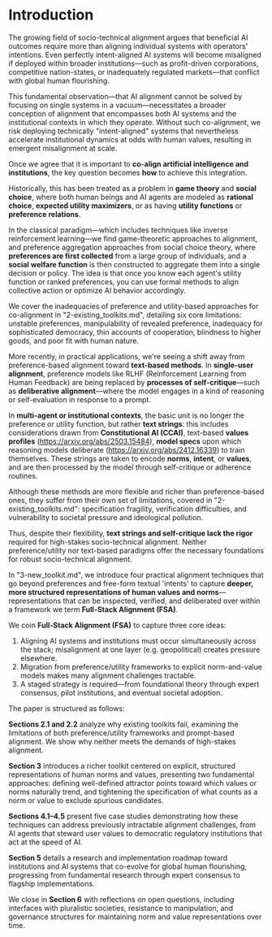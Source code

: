 # Introduction

The growing field of socio-technical alignment argues that beneficial AI outcomes require more than aligning individual systems with operators' intentions. Even perfectly intent-aligned AI systems will become misaligned if deployed within broader institutions—such as profit-driven corporations, competitive nation-states, or inadequately regulated markets—that conflict with global human flourishing.

This fundamental observation—that AI alignment cannot be solved by focusing on single systems in a vacuum—necessitates a broader conception of alignment that encompasses both AI systems and the institutional contexts in which they operate. Without such co-alignment, we risk deploying technically "intent-aligned" systems that nevertheless accelerate institutional dynamics at odds with human values, resulting in emergent misalignment at scale.

Once we agree that it is important to **co-align artificial intelligence and institutions**, the key question becomes **how** to achieve this integration.

Historically, this has been treated as a problem in **game theory** and **social choice**, where both human beings and AI agents are modeled as **rational choice**, **expected utility maximizers**, or as having **utility functions** or **preference relations**.

In the classical paradigm—which includes techniques like inverse reinforcement learning—we find game-theoretic approaches to alignment, and preference aggregation approaches from social choice theory, where **preferences are first collected** from a large group of individuals, and a **social welfare function** is then constructed to aggregate them into a single decision or policy. The idea is that once you know each agent's utility function or ranked preferences, you can use formal methods to align collective action or optimize AI behavior accordingly.

We cover the inadequacies of preference and utility-based approaches for co-alignment in "2-existing_toolkits.md", detailing six core limitations: unstable preferences, manipulability of revealed preference, inadequacy for sophisticated democracy, thin accounts of cooperation, blindness to higher goods, and poor fit with human nature.

More recently, in practical applications, we're seeing a shift away from preference-based alignment toward **text-based methods**. In **single-user alignment**, preference models like RLHF (Reinforcement Learning from Human Feedback) are being replaced by **processes of self-critique**—such as **deliberative alignment**—where the model engages in a kind of reasoning or self-evaluation in response to a prompt.

In **multi-agent or institutional contexts**, the basic unit is no longer the preference or utility function, but rather **text strings**: this includes considerations drawn from **Constitutional AI (CCAI)**, text-based **values profiles** (https://arxiv.org/abs/2503.15484), **model specs** upon which reasoning models deliberate (https://arxiv.org/abs/2412.16339) to train themselves. These strings are taken to encode **norms**, **intent**, or **values**, and are then processed by the model through self-critique or adherence routines.

Although these methods are more flexible and richer than preference-based ones, they suffer from their own set of limitations, covered in "2-existing_toolkits.md": specification fragility, verification difficulties, and vulnerability to societal pressure and ideological pollution.

Thus, despite their flexibility, **text strings and self-critique lack the rigor** required for high-stakes socio-technical alignment. Neither preference/utility nor text-based paradigms offer the necessary foundations for robust socio-technical alignment.

In "3-new_toolkit.md", we introduce four practical alignment techniques that go beyond preferences and free-form textual 'intents' to capture **deeper, more structured representations of human values and norms**—representations that can be inspected, verified, and deliberated over within a framework we term **Full-Stack Alignment (FSA)**.

We coin **Full-Stack Alignment (FSA)** to capture three core ideas:

1. Aligning AI systems and institutions must occur simultaneously across the stack; misalignment at one layer (e.g. geopolitical) creates pressure elsewhere.
2. Migration from preference/utility frameworks to explicit norm-and-value models makes many alignment challenges tractable.
3. A staged strategy is required—from foundational theory through expert consensus, pilot institutions, and eventual societal adoption.

The paper is structured as follows:

**Sections 2.1 and 2.2** analyze why existing toolkits fail, examining the limitations of both preference/utility frameworks and prompt-based alignment. We show why neither meets the demands of high-stakes alignment.

**Section 3** introduces a richer toolkit centered on explicit, structured representations of human norms and values, presenting two fundamental approaches: defining well-defined attractor points toward which values or norms naturally trend, and tightening the specification of what counts as a norm or value to exclude spurious candidates.

**Sections 4.1–4.5** present five case studies demonstrating how these techniques can address previously intractable alignment challenges, from AI agents that steward user values to democratic regulatory institutions that act at the speed of AI.

**Section 5** details a research and implementation roadmap toward institutions and AI systems that co-evolve for global human flourishing, progressing from fundamental research through expert consensus to flagship implementations.

We close in **Section 6** with reflections on open questions, including interfaces with pluralistic societies, resistance to manipulation, and governance structures for maintaining norm and value representations over time.
